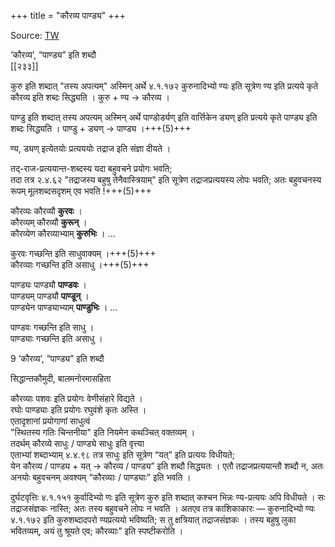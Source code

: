 +++
title = "कौरव्य पाण्ड्य"
+++

Source: [TW](https://ashtadhyayi.com/courses/bhaashaapaak3/)

‘कौरव्य’, “पाण्ड्य” इति शब्दौ  
[[२३३]]  

कुरु इति शब्दात् "तस्य अपत्यम्" अस्मिन् अर्थे ४.१.१७२ कुरुनादिभ्यो ण्यः इति सूत्रेण ण्य इति प्रत्यये कृते कौरव्य इति शब्दः सिद्ध्यति । कुरु + ण्य → कौरव्य ।  

पाण्डु इति शब्दात् तस्य अपत्यम् अस्मिन् अर्थे पाण्डोर्ड्यण् इति वार्त्तिकेन ड्यण् इति प्रत्यये कृते पाण्ड्य इति शब्दः सिद्ध्यति । पाण्डु + ड्यण् → पाण्ड्य ।+++(5)+++

ण्य, ड्यण् इत्येतयोः प्रत्यययोः तद्राज इति संज्ञा दीयते ।

तद्-राज-प्रत्ययान्त-शब्दस्य यदा बहुवचने प्रयोगः भवति;  
तदा तत्र २.४.६२ "तद्राजस्य बहुषु तेनैवास्त्रियाम्" इति सूत्रेण तद्राजप्रत्ययस्य लोपः भवति; अतः बहुवचनस्य रूपम् मूलशब्दसदृशम् एव भवति !+++(5)+++

कौरव्यः कौरव्यौ **कुरवः** ।  
कौरव्यम् कौरव्यौ **कुरून्** ।  
कौरव्येण कौरव्याभ्याम् **कुरुभिः** । …

कुरवः गच्छन्ति इति साधुवाक्यम् ।+++(5)+++  
कौरव्याः गच्छन्ति इति असाधु ।+++(5)+++

पाण्ड्यः पाण्ड्यौ **पाण्डवः** ।  
पाण्ड्यम् पाण्ड्यौ **पाण्डून्** ।  
पाण्ड्येन पाण्ड्याभ्याम् **पाण्डुभिः** । …

पाण्डवः गच्छन्ति इति साधु ।  
पाण्ड्याः गच्छन्ति इति असाधु ।

9
‘कौरव्य’, “पाण्ड्य” इति शब्दौ


सिद्धान्तकौमुदी, बालमनोरमासहिता

कौरव्याः पशवः इति प्रयोगः वेणीसंहारे विद्यते ।  
रघोः पाण्ड्याः इति प्रयोगः रघुवंशे कृतः अस्ति ।  
एतादृशानां प्रयोगाणां  साधुत्वं  
"स्थितस्य गतिः चिन्तनीया" इति नियमेन कथञ्चित् वक्तव्यम् ।  
तदर्थम्  कौरव्ये साधुः / पाण्ड्ये साधुः इति वृत्त्या  
एताभ्यां शब्दाभ्याम् ४.४.९८ तत्र साधुः इति सूत्रेण “यत्” इति प्रत्ययः विधीयते;  
येन  कौरव्य / पाण्ड्य + यत् → कौरव्य / पाण्ड्य” इति शब्दौ सिद्ध्यतः । एतौ तद्राजप्रत्ययान्तौ शब्दौ न, अतः अनयोः बहुवचनम् अवश्यम् “कौरव्याः / पाण्ड्याः” इति भवति ।



दुर्घटवृत्तिः
४.१.१५१ कुर्वादिभ्यो णः इति सूत्रेण कुरु इति शब्दात् कश्चन भिन्नः ण्य-प्रत्ययः अपि विधीयते । सः तद्राजसंज्ञकः नास्ति; अतः तस्य बहुवचने लोपः न भवति । अतएव तत्र काशिकाकारः — कुरुनादिभ्यो ण्यः ४.१.१७२ इति कुरुशब्दादपरो ण्यप्रत्ययो भविष्यति;  स तु क्षत्रियात् तद्राजसंज्ञकः । तस्य बहुषु लुका भवितव्यम्, अयं तु श्रूयते एव; कौरव्याः” इति स्पष्टीकरोति ।

